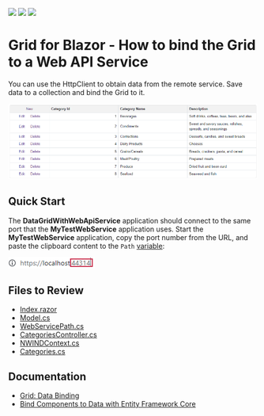 <!-- default badges list -->
![](https://img.shields.io/endpoint?url=https://codecentral.devexpress.com/api/v1/VersionRange/198061506/23.1.3%2B)
[![](https://img.shields.io/badge/Open_in_DevExpress_Support_Center-FF7200?style=flat-square&logo=DevExpress&logoColor=white)](https://supportcenter.devexpress.com/ticket/details/T802175)
[![](https://img.shields.io/badge/📖_How_to_use_DevExpress_Examples-e9f6fc?style=flat-square)](https://docs.devexpress.com/GeneralInformation/403183)
<!-- default badges end -->

# Grid for Blazor - How to bind the Grid to a Web API Service

You can use the HttpClient to obtain data from the remote service. Save data to a collection and bind the Grid to it.

![Data Grid with Data from External Service](images/application-page.png)

## Quick Start

The **DataGridWithWebApiService** application should connect to the same port that the **MyTestWebService** application uses. Start the **MyTestWebService** application, copy the port number from the URL, and paste the clipboard content to the `Path` [variable](./CS/DataGridWithWebApiService/DataGridWithWebApiService/Data/WebServicePath.cs#L3):

![Localhost Port](images/localhost-port.png)

<!-- default file list -->
## Files to Review

* [Index.razor](./CS/DataGridWithWebApiService/DataGridWithWebApiService/Pages/Index.razor)
* [Model.cs](./CS/DataGridWithWebApiService/DataGridWithWebApiService/Data/Model.cs)
* [WebServicePath.cs](./CS/DataGridWithWebApiService/DataGridWithWebApiService/Data/WebServicePath.cs)
* [CategoriesController.cs](./CS/MyTestWebService/MyTestWebService/Controllers/CategoriesController.cs)
* [NWINDContext.cs](./CS/MyTestWebService/MyTestWebService/Models/NWINDContext.cs)
* [Categories.cs](./CS/MyTestWebService/MyTestWebService/Models/Categories.cs)
<!-- default file list end -->

## Documentation

* [Grid: Data Binding](https://docs.devexpress.com/Blazor/403737/grid/bind-to-data)
* [Bind Components to Data with Entity Framework Core](https://docs.devexpress.com/Blazor/403167/common-concepts/bind-data-grid-to-data-from-entity-framework-core)
